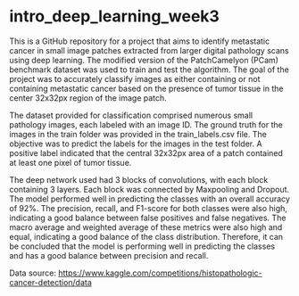 # intro_deep_learning_week3

This is a GitHub repository for a project that aims to identify metastatic cancer in small image patches extracted from larger digital pathology scans using deep learning. The modified version of the PatchCamelyon (PCam) benchmark dataset was used to train and test the algorithm. The goal of the project was to accurately classify images as either containing or not containing metastatic cancer based on the presence of tumor tissue in the center 32x32px region of the image patch.

The dataset provided for classification comprised numerous small pathology images, each labeled with an image ID. The ground truth for the images in the train folder was provided in the train_labels.csv file. The objective was to predict the labels for the images in the test folder. A positive label indicated that the central 32x32px area of a patch contained at least one pixel of tumor tissue.

The deep network used had 3 blocks of convolutions, with each block containing 3 layers. Each block was connected by Maxpooling and Dropout. The model performed well in predicting the classes with an overall accuracy of 92%. The precision, recall, and F1-score for both classes were also high, indicating a good balance between false positives and false negatives. The macro average and weighted average of these metrics were also high and equal, indicating a good balance of the class distribution. Therefore, it can be concluded that the model is performing well in predicting the classes and has a good balance between precision and recall.

Data source: <https://www.kaggle.com/competitions/histopathologic-cancer-detection/data>
